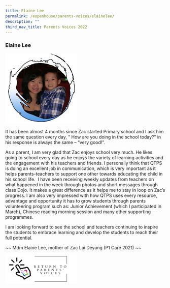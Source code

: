 ```yaml
---
title: Elaine Lee
permalink: /eopenhouse/parents-voices/elainelee/
description: ""
third_nav_title: Parents Voices 2022
---
```

### **Elaine Lee**

<img src="/images/ElaineLee-P.jpg" style="width:45%">
		 
It has been almost 4 months since Zac started Primary school and I ask him the same question every day, “ How are you doing in the school today?” in his response is always the same – “very good!”.

As a parent, I am very glad that Zac enjoys school very much. He likes going to school every day as he enjoys the variety of learning activities and the engagement with his teachers and friends. I personally think that QTPS is doing an excellent job in communication, which is very important as it helps parents-teachers to support one other towards educating the child in his school life.&nbsp; I have been receiving weekly updates from teachers on what happened in the week through photos and short messages through class Dojo. It makes a great difference as it helps me to stay in loop on Zac’s progress. I am also very impressed with how QTPS uses every resource, advantage and opportunity it has to grow students through parents volunteering program such as: Junior Achievement (which I participated in March), Chinese reading morning session and many other supporting programmes.

I am looking forward to see the school and teachers continuing to inspire the students to embrace learning and develop the students to reach their full potential.

~~ Mdm Elaine Lee, mother of&nbsp;Zac Lai Deyang (P1 Care 2021) ~~

<p><a href="https://staging.d3haevm43m8pfu.amplifyapp.com/eopenhouse/parents-voices/">
<img style="width:45%" src="/images/return%20parent%20voice.png">
</a></p>